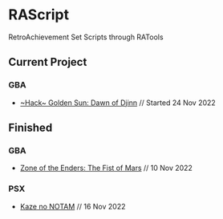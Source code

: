 # RAScript
RetroAchievement Set Scripts through RATools

## Current Project
### GBA
* [\~Hack\~ Golden Sun: Dawn of Djinn](https://retroachievements.org/game/21686) // Started 24 Nov 2022

## Finished
### GBA
*  [Zone of the Enders: The Fist of Mars](https://retroachievements.org/game/2518) // 10 Nov 2022
### PSX
* [Kaze no NOTAM](https://retroachievements.org/game/20377) // 16 Nov 2022
